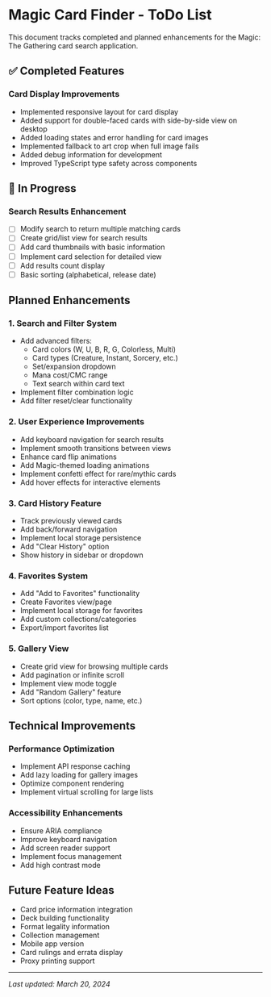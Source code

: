# Magic Card Finder - ToDo List

This document tracks completed and planned enhancements for the Magic: The Gathering card search application.

## ✅ Completed Features

### Card Display Improvements
- Implemented responsive layout for card display
- Added support for double-faced cards with side-by-side view on desktop
- Added loading states and error handling for card images
- Implemented fallback to art crop when full image fails
- Added debug information for development
- Improved TypeScript type safety across components

## 🚧 In Progress

### Search Results Enhancement
- [ ] Modify search to return multiple matching cards
- [ ] Create grid/list view for search results
- [ ] Add card thumbnails with basic information
- [ ] Implement card selection for detailed view
- [ ] Add results count display
- [ ] Basic sorting (alphabetical, release date)

## Planned Enhancements

### 1. Search and Filter System
- Add advanced filters:
  - Card colors (W, U, B, R, G, Colorless, Multi)
  - Card types (Creature, Instant, Sorcery, etc.)
  - Set/expansion dropdown
  - Mana cost/CMC range
  - Text search within card text
- Implement filter combination logic
- Add filter reset/clear functionality

### 2. User Experience Improvements
- Add keyboard navigation for search results
- Implement smooth transitions between views
- Enhance card flip animations
- Add Magic-themed loading animations
- Implement confetti effect for rare/mythic cards
- Add hover effects for interactive elements

### 3. Card History Feature
- Track previously viewed cards
- Add back/forward navigation
- Implement local storage persistence
- Add "Clear History" option
- Show history in sidebar or dropdown

### 4. Favorites System
- Add "Add to Favorites" functionality
- Create Favorites view/page
- Implement local storage for favorites
- Add custom collections/categories
- Export/import favorites list

### 5. Gallery View
- Create grid view for browsing multiple cards
- Add pagination or infinite scroll
- Implement view mode toggle
- Add "Random Gallery" feature
- Sort options (color, type, name, etc.)

## Technical Improvements

### Performance Optimization
- Implement API response caching
- Add lazy loading for gallery images
- Optimize component rendering
- Implement virtual scrolling for large lists

### Accessibility Enhancements
- Ensure ARIA compliance
- Improve keyboard navigation
- Add screen reader support
- Implement focus management
- Add high contrast mode

## Future Feature Ideas

- Card price information integration
- Deck building functionality
- Format legality information
- Collection management
- Mobile app version
- Card rulings and errata display
- Proxy printing support

---

*Last updated: March 20, 2024* 